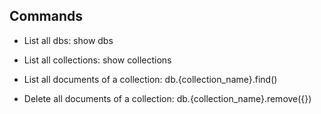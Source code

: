 ## Commands

- List all dbs: show dbs

- List all collections: show collections

- List all documents of a collection: db.{collection_name}.find()

- Delete all documents of a collection: db.{collection_name}.remove({})